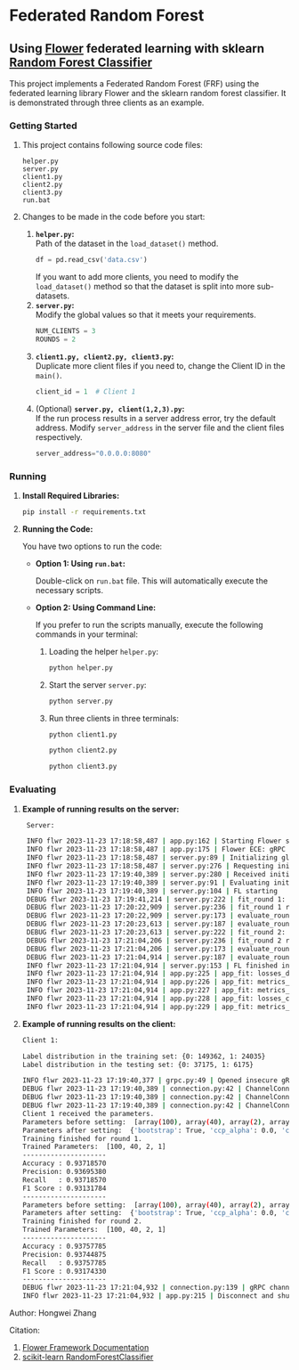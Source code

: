 # Federated Random Forest
## Using [Flower](https://flower.dev/docs/framework/index.html) federated learning with sklearn [Random Forest Classifier](https://scikit-learn.org/stable/modules/generated/sklearn.ensemble.RandomForestClassifier.html) 
This project implements a Federated Random Forest (FRF) using the federated learning library Flower and the sklearn random forest classifier. It is demonstrated through three clients as an example.


### Getting Started
1. This project contains following source code files:
    ```
    helper.py
    server.py
    client1.py
    client2.py
    client3.py
    run.bat
    ```

2. Changes to be made in the code before you start:

   1. **`helper.py`:**    
    Path of the dataset in the `load_dataset()` method.
      ```python
      df = pd.read_csv('data.csv')
      ```
      If you want to add more clients, you need to modify the `load_dataset()` method so that the dataset is split into more sub-datasets.
   2. **`server.py`:**    
    Modify the global values so that it meets your requirements.
      ```python
      NUM_CLIENTS = 3
      ROUNDS = 2
      ```
   3. **`client1.py, client2.py, client3.py`:**  
    Duplicate more client files if you need to, change the Client ID in the `main()`.
      ```python
      client_id = 1  # Client 1
      ```
   4. (Optional) **`server.py, client(1,2,3).py`:**   
    If the run process results in a server address error, try the default address. Modify `server_address` in the server file and the client files respectively.
      ```python
      server_address="0.0.0.0:8080"
      ```
   
    


### Running

1. **Install Required Libraries:**
   ```bash
   pip install -r requirements.txt
   ```
2. **Running the Code:**

    You have two options to run the code:

   - **Option 1: Using `run.bat`:**

     Double-click on `run.bat` file. This will automatically execute the necessary scripts.

   - **Option 2: Using Command Line:**

     If you prefer to run the scripts manually, execute the following commands in your terminal:

     1. Loading the helper `helper.py`:
        ```bash
        python helper.py
        ```
     2. Start the server `server.py`:
        ```bash
        python server.py
        ```
     3. Run three clients in three terminals:
        ```bash
        python client1.py
        ```
        ```bash
        python client2.py
        ```
        ```bash
        python client3.py
        ```




### Evaluating

1. **Example of running results on the server:**
   ```bash
    Server:

    INFO flwr 2023-11-23 17:18:58,487 | app.py:162 | Starting Flower server, config: ServerConfig(num_rounds=2, round_timeout=None)
    INFO flwr 2023-11-23 17:18:58,487 | app.py:175 | Flower ECE: gRPC server running (2 rounds), SSL is disabled
    INFO flwr 2023-11-23 17:18:58,487 | server.py:89 | Initializing global parameters
    INFO flwr 2023-11-23 17:18:58,487 | server.py:276 | Requesting initial parameters from one random client
    INFO flwr 2023-11-23 17:19:40,389 | server.py:280 | Received initial parameters from one random client
    INFO flwr 2023-11-23 17:19:40,389 | server.py:91 | Evaluating initial parameters
    INFO flwr 2023-11-23 17:19:40,389 | server.py:104 | FL starting
    DEBUG flwr 2023-11-23 17:19:41,214 | server.py:222 | fit_round 1: strategy sampled 3 clients (out of 3)
    DEBUG flwr 2023-11-23 17:20:22,909 | server.py:236 | fit_round 1 received 3 results and 0 failures
    DEBUG flwr 2023-11-23 17:20:22,909 | server.py:173 | evaluate_round 1: strategy sampled 3 clients (out of 3)
    DEBUG flwr 2023-11-23 17:20:23,613 | server.py:187 | evaluate_round 1 received 3 results and 0 failures
    DEBUG flwr 2023-11-23 17:20:23,613 | server.py:222 | fit_round 2: strategy sampled 3 clients (out of 3)
    DEBUG flwr 2023-11-23 17:21:04,206 | server.py:236 | fit_round 2 received 3 results and 0 failures
    DEBUG flwr 2023-11-23 17:21:04,206 | server.py:173 | evaluate_round 2: strategy sampled 3 clients (out of 3)
    DEBUG flwr 2023-11-23 17:21:04,914 | server.py:187 | evaluate_round 2 received 3 results and 0 failures
    INFO flwr 2023-11-23 17:21:04,914 | server.py:153 | FL finished in 84.52697419992182
    INFO flwr 2023-11-23 17:21:04,914 | app.py:225 | app_fit: losses_distributed [(1, 2.2396674950917563), (2, 2.224978526433309)]
    INFO flwr 2023-11-23 17:21:04,914 | app.py:226 | app_fit: metrics_distributed_fit {'Accuracy': [(1, 0.0), (2, 0.0)], 'Precision': [(1, 0.0), (2, 0.0)], 'Recall': [(1, 0.0), (2, 0.0)], 'F1_Score': [(1, 0.0), (2, 0.0)]}
    INFO flwr 2023-11-23 17:21:04,914 | app.py:227 | app_fit: metrics_distributed {'Accuracy': [(1, 0.937862), (2, 0.93827)], 'Precision': [(1, 0.937341), (2, 0.93773)], 'Recall': [(1, 0.937862), (2, 0.93827)], 'F1_Score': [(1, 0.932165), (2, 0.932682)]}
    INFO flwr 2023-11-23 17:21:04,914 | app.py:228 | app_fit: losses_centralized []
    INFO flwr 2023-11-23 17:21:04,914 | app.py:229 | app_fit: metrics_centralized {}
   ```
2. **Example of running results on the client:**
    ```bash
    Client 1:

    Label distribution in the training set: {0: 149362, 1: 24035}
    Label distribution in the testing set: {0: 37175, 1: 6175}
    
    INFO flwr 2023-11-23 17:19:40,377 | grpc.py:49 | Opened insecure gRPC connection (no certificates were passed)
    DEBUG flwr 2023-11-23 17:19:40,389 | connection.py:42 | ChannelConnectivity.IDLE
    DEBUG flwr 2023-11-23 17:19:40,389 | connection.py:42 | ChannelConnectivity.CONNECTING
    DEBUG flwr 2023-11-23 17:19:40,389 | connection.py:42 | ChannelConnectivity.READY
    Client 1 received the parameters.
    Parameters before setting:  [array(100), array(40), array(2), array(1)]
    Parameters after setting:  {'bootstrap': True, 'ccp_alpha': 0.0, 'class_weight': 'balanced', 'criterion': 'entropy', 'max_depth': 40, 'max_features': 'sqrt', 'max_leaf_nodes': None, 'max_samples': None, 'min_impurity_decrease': 0.0, 'min_samples_leaf': 1, 'min_samples_split': 2, 'min_weight_fraction_leaf': 0.0, 'n_estimators': 100, 'n_jobs': None, 'oob_score': False, 'random_state': None, 'verbose': 0, 'warm_start': False}
    Training finished for round 1.
    Trained Parameters:  [100, 40, 2, 1]
    ---------------------
    Accuracy : 0.93718570
    Precision: 0.93695380
    Recall   : 0.93718570
    F1 Score : 0.93131784
    ---------------------
    Parameters before setting:  [array(100), array(40), array(2), array(1)]
    Parameters after setting:  {'bootstrap': True, 'ccp_alpha': 0.0, 'class_weight': 'balanced', 'criterion': 'entropy', 'max_depth': 40, 'max_features': 'sqrt', 'max_leaf_nodes': None, 'max_samples': None, 'min_impurity_decrease': 0.0, 'min_samples_leaf': 1, 'min_samples_split': 2, 'min_weight_fraction_leaf': 0.0, 'n_estimators': 100, 'n_jobs': None, 'oob_score': False, 'random_state': None, 'verbose': 0, 'warm_start': False}
    Training finished for round 2.
    Trained Parameters:  [100, 40, 2, 1]
    ---------------------
    Accuracy : 0.93757785
    Precision: 0.93744875
    Recall   : 0.93757785
    F1 Score : 0.93174330
    ---------------------
    DEBUG flwr 2023-11-23 17:21:04,932 | connection.py:139 | gRPC channel closed
    INFO flwr 2023-11-23 17:21:04,932 | app.py:215 | Disconnect and shut down
    ```



Author: Hongwei Zhang

Citation:   
1. [Flower Framework Documentation](https://flower.dev/docs/framework/index.html)   
2. [scikit-learn RandomForestClassifier](https://scikit-learn.org/stable/modules/generated/sklearn.ensemble.RandomForestClassifier.html)